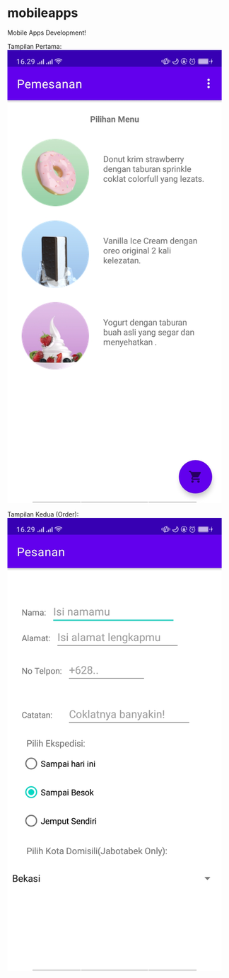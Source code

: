 # mobileapps
Mobile Apps Development!

Tampilan Pertama:
![Index Home Page](https://github.com/marssihsaan/mobileapps/blob/master/img/tampilan%20pertama.jpg "Index Home Page")

Tampilan Kedua (Order):
![Index Home Page](https://github.com/marssihsaan/mobileapps/blob/master/img/tampilan%20kedua.jpg "Index Home Page")
